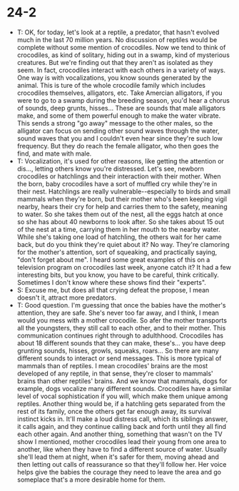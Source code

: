 # 24-2
+ T: OK, for today, let's look at a reptile, a predator, that hasn't evolved much in the last 70 million years. No discussion of reptiles would be complete without some mention of crocodiles. Now we tend to think of crocodiles, as kind of solitary, hiding out in a swamp, kind of mysterious creatures. But we're finding out that they aren't as isolated as they seem. In fact, crocodiles interact with each others in a variety of ways. One way is with vocalizations, you know sounds generated by the animal. This is ture of the whole crocodile family which includes crocodiles themselves, alligators, etc. Take Amercian alligators, if you were to go to a swamp during the breeding season, you'd hear a chorus of sounds, deep grunts, hisses... These are sounds that male alligators make, and some of them powerful enough to make the water vibrate. This sends a strong "go away" message to the other males, so the alligator can focus on sending other sound waves through the water, sound waves that you and I couldn't even hear since they're such low frequency. But they do reach the female alligator, who then goes the find, and mate with male.
+ T: Vocalization, it's used for other reasons, like getting the attention or dis..., letting others know you're distressed. Let's see, newborn crocodiles or hatchlings and their interaction with their mother. When the born, baby crocodiles have a sort of muffled cry while they're in their nest. Hatchlings are really vulnerable--especially to birds and small mammals when they're born, but their mother who's been keeping vigil nearby, hears their cry for help and carries them to the safety, meaning to water. So she takes them out of the nest, all the eggs hatch at once so she has about 40 newborns to look after. So she takes about 15 out of the nest at a time, carrying them in her mouth to the nearby water. While she's taking one load of hatchling, the others wait for her came back, but do you think they're quiet about it? No way. They're clamoring for the mother's attention, sort of squeaking, and practically saying, "don't forget about me". I heard some great examples of this on a television program on crocodiles last week, anyone catch it? It had a few interesting bits, but you know, you have to be careful, think critically. Sometimes I don't know where these shows find their "experts".
+ S: Excuse me, but does all that crying defeat the propose, I mean doesn't it, attract more predators.
+ T: Good question. I'm guessing that once the babies have the mother's attention, they are safe. She's never too far away, and I think, I mean would you mess with a mother crocodile. So afer the mother transports all the youngsters, they still call to each other, and to their mother. This communication continues right through to adulthhood. Crocodiles has about 18 different sounds that they can make, these's... you have deep grunting sounds, hisses, growls, squeaks, roars... So there are many different sounds to interact or send messages. This is more typical of mammals than of reptiles. I mean crocodiles' brains are the most developed of any reptile, in that sense, they're closer to mammals' brains than other reptiles' brains. And we know that mammals, dogs for example, dogs vocalize many different sounds. Crocodiles have a similar level of vocal sophistication if you will, which make them unique among reptiles. Another thing would be, if a hatchling gets separated from the rest of its family, once the others get far enough away, its survival instinct kicks in. It'll make a loud distress call, which its siblings answer, it calls again, and they continue calling back and forth until they all find each other again. And another thing, something that wasn't on the TV show I mentioned, mother crocodiles lead their young from one area to another, like when they have to find a different source of water. Usually she'll lead them at night, when it's safer for them, moving ahead and then letting out calls of  reassurance so that they'll follow her. Her voice helps give the babies the courage they need to leave the area and go someplace that's a more desirable home for them.